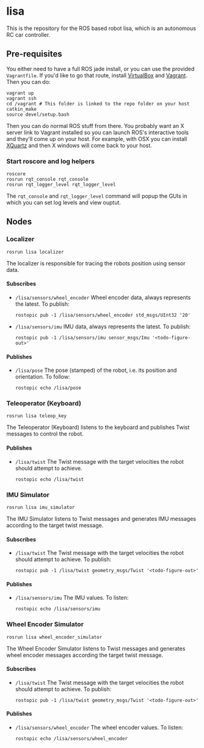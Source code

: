 # lisa

This is the repository for the ROS based robot lisa, which is an
autonomous RC car controller.

## Pre-requisites

You either need to have a full ROS jade install, or you can use the
provided `Vagrantfile`. If you'd like to go that route, install
[VirtualBox](https://www.virtualbox.org/) and
[Vagrant](https://www.vagrantup.com/). Then you can do:

```
vagrant up
vagrant ssh
cd /vagrant # This folder is linked to the repo folder on your host
catkin_make
source devel/setup.bash
```

Then you can do normal ROS stuff from there. You probably want an X
server link to Vagrant installed so you can launch ROS's interactive
tools and they'll come up on your host. For example, with OSX you can
install [XQuartz](http://xquartz.macosforge.org/landing/) and then X
windows will come back to your host.

### Start roscore and log helpers
```
roscore
rosrun rqt_console rqt_console
rosrun rqt_logger_level rqt_logger_level
```

The `rqt_console` and `rqt_logger_level` command will popup the GUIs in
which you can set log levels and view ouptut.


## Nodes

### Localizer
```
rosrun lisa localizer
```

The localizer is responsible for tracing the robots position using
sensor data.

#### Subscribes
* `/lisa/sensors/wheel_encoder`
  Wheel encoder data, always represents the latest. To publish:
  ```
  rostopic pub -1 /lisa/sensors/wheel_encoder std_msgs/UInt32 '20'
  ```

* `/lisa/sensors/imu`
  IMU data, always represents the latest. To publish:
  ```
  rostopic pub -1 /lisa/sensors/imu sensor_msgs/Imu '<todo-figure-out>'
  ```

#### Publishes
* `/lisa/pose`
  The pose (stamped) of the robot, i.e. its position and orientation. To follow:
  ```
  rostopic echo /lisa/pose
  ```

### Teleoperator (Keyboard)
```
rosrun lisa teleop_key
```

The Teleoperator (Keyboard) listens to the keyboard and publishes Twist
messages to control the robot.

#### Publishes
* `/lisa/twist`
  The Twist message with the target velocities the robot should attempt
  to achieve.
  ```
  rostopic echo /lisa/twist
  ```

### IMU Simulator
```
rosrun lisa imu_simulator
```

The IMU Simulator listens to Twist messages and generates IMU messages
according to the target twist message.

#### Subscribes
* `/lisa/twist`
  The Twist message with the target velocities the robot should attempt
  to achieve. To publish:
  ```
  rostopic pub -1 /lisa/twist geometry_msgs/Twist '<todo-figure-out>'
  ```

#### Publishes
* `/lisa/sensors/imu`
  The IMU values. To listen:
  ```
  rostopic echo /lisa/sensors/imu
  ```

### Wheel Encoder Simulator
```
rosrun lisa wheel_encoder_simulator
```

The Wheel Encoder Simulator listens to Twist messages and generates
wheel encoder messages according the target twist message.

#### Subscribes
* `/lisa/twist`
  The Twist message with the target velocities the robot should attempt
  to achieve. To publish:
  ```
  rostopic pub -1 /lisa/twist geometry_msgs/Twist '<todo-figure-out>'
  ```

#### Publishes
* `/lisa/sensors/wheel_encoder`
  The wheel encoder values. To listen:
  ```
  rostopic echo /lisa/sensors/wheel_encoder
  ```
